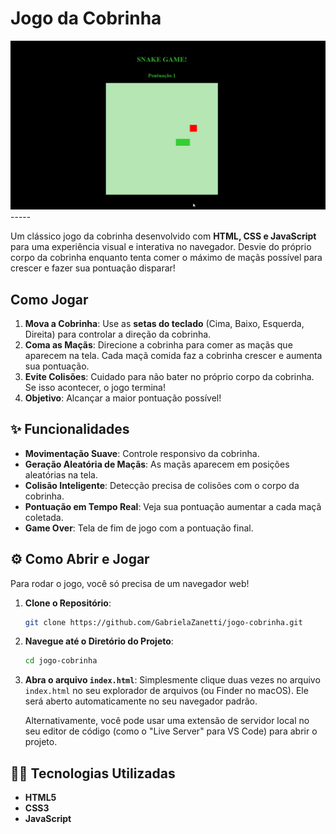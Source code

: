 # Jogo da Cobrinha
<img src="game.gif" alt="Jogo Cobrinha">
-----

Um clássico jogo da cobrinha desenvolvido com **HTML, CSS e JavaScript** para uma experiência visual e interativa no navegador. Desvie do próprio corpo da cobrinha enquanto tenta comer o máximo de maçãs possível para crescer e fazer sua pontuação disparar\!

## Como Jogar

1.  **Mova a Cobrinha**: Use as **setas do teclado** (Cima, Baixo, Esquerda, Direita) para controlar a direção da cobrinha.
2.  **Coma as Maçãs**: Direcione a cobrinha para comer as maçãs que aparecem na tela. Cada maçã comida faz a cobrinha crescer e aumenta sua pontuação.
3.  **Evite Colisões**: Cuidado para não bater no próprio corpo da cobrinha. Se isso acontecer, o jogo termina\!
4.  **Objetivo**: Alcançar a maior pontuação possível\!

## ✨ Funcionalidades

  * **Movimentação Suave**: Controle responsivo da cobrinha.
  * **Geração Aleatória de Maçãs**: As maçãs aparecem em posições aleatórias na tela.
  * **Colisão Inteligente**: Detecção precisa de colisões com o corpo da cobrinha.
  * **Pontuação em Tempo Real**: Veja sua pontuação aumentar a cada maçã coletada.
  * **Game Over**: Tela de fim de jogo com a pontuação final.

## ⚙️ Como Abrir e Jogar

Para rodar o jogo, você só precisa de um navegador web\!

1.  **Clone o Repositório**:

    ```bash
    git clone https://github.com/GabrielaZanetti/jogo-cobrinha.git
    ```

2.  **Navegue até o Diretório do Projeto**:

    ```bash
    cd jogo-cobrinha
    ```

3.  **Abra o arquivo `index.html`**:
    Simplesmente clique duas vezes no arquivo `index.html` no seu explorador de arquivos (ou Finder no macOS). Ele será aberto automaticamente no seu navegador padrão.

    Alternativamente, você pode usar uma extensão de servidor local no seu editor de código (como o "Live Server" para VS Code) para abrir o projeto.

## 👩‍💻 Tecnologias Utilizadas

  * **HTML5**
  * **CSS3**
  * **JavaScript**